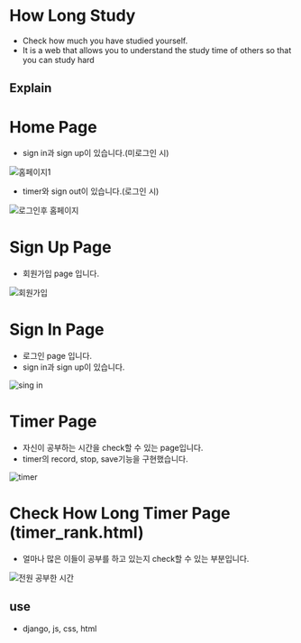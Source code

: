 

# How Long Study 
- Check how much you have studied yourself.
- It is a web that allows you to understand the study time of others so that you can study hard

## Explain 

# Home Page
- sign in과 sign up이 있습니다.(미로그인 시)

![홈페이지1](https://user-images.githubusercontent.com/53526987/98913022-32603a80-250a-11eb-8738-e0ec393a05c0.PNG)

- timer와 sign out이 있습니다.(로그인 시)

![로그인후 홈페이지](https://user-images.githubusercontent.com/53526987/98913030-33916780-250a-11eb-9282-63633f747680.PNG)

# Sign Up Page
- 회원가입 page 입니다.

![회원가입](https://user-images.githubusercontent.com/53526987/98913023-32603a80-250a-11eb-99b6-e071a2e5d299.PNG)

# Sign In Page
- 로그인 page 입니다.
- sign in과 sign up이 있습니다.

![sing in](https://user-images.githubusercontent.com/53526987/98913024-32f8d100-250a-11eb-8d46-2fcf223ce089.PNG)

# Timer Page
- 자신이 공부하는 시간을 check할 수 있는 page입니다.
- timer의 record, stop, save기능을 구현했습니다.

![timer](https://user-images.githubusercontent.com/53526987/98913027-33916780-250a-11eb-95b2-9a1de413f960.PNG)

# Check How Long Timer Page (timer_rank.html)
- 얼마나 많은 이들이 공부를 하고 있는지 check할 수 있는 부분입니다.

![전원 공부한 시간](https://user-images.githubusercontent.com/53526987/98913018-30967700-250a-11eb-9ff4-fe1c27dde55b.PNG)

## use
- django, js, css, html 

